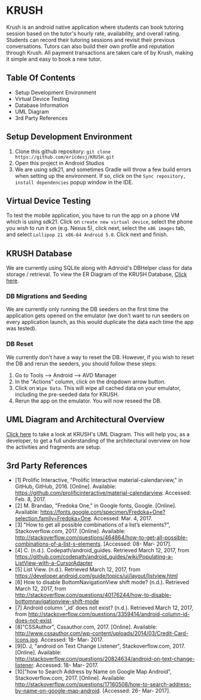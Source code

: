 # KRUSH
Krush is an android native application where students can book tutoring session based on the tutor's hourly rate, availability, and overall rating. Students can record their tutoring sessions and revisit their previous conversations. Tutors can also build their own profile and reputation through Krush. All payment transactions are taken care of by Krush, making it simple and easy to book a new tutor. 

## Table Of Contents
- Setup Development Environment
- Virtual Device Testing
- Database Information
- UML Diagram
- 3rd Party References

## Setup Development Environment
1. Clone this github repository: `git clone https://github.com/ericdesj/KRUSH.git`
2. Open this project in Android Studios
3. We are using sdk21, and sometimes Gradle will throw a few build errors when setting up the environment. If so, click on the `Sync repository, install dependencies` popup window in the IDE.

## Virtual Device Testing
To test the mobile application, you have to run the app on a phone VM which is using sdk21. Click on `create new virtual device`, select the phone you wish to run it on (e.g. Nexus 5), click next, select the `x86 images` tab, and select `Lollipop 21 x86-64 Android 5.0`. Click next and finish. 

## KRUSH Database 
We are currently using SQLite along with Adnroid's DBHelper class for data storage / retrieval. To view the ER Diagram of the KRUSH Database, [Click here](https://drive.google.com/open?id=0B4S0P8KE9IBoQVFrN2hRU0JILVE).

### DB Migrations and Seeding
We are currently only running the DB seeders on the first time the application gets opened on the emulator (we don't want to run seeders on every application launch, as this would duplicate the data each time the app was tested).

### DB Reset
We currently don't have a way to reset the DB. However, if you wish to reset the DB and rerun the seeders, you should follow these steps:
1. Go to Tools --> Android --> AVD Manager
2. In the "Actions" column, click on the dropdown arrow button.
3. Click on `Wipe Data`. This will wipe all cached data on your emulator, including the pre-seeded data for KRUSH. 
4. Rerun the app on the emulator. You will now reseed the DB.

## UML Diagram and Architectural Overview
[Click here](https://drive.google.com/open?id=0B_oCfPfOVbvWUV9GdHV5SXNPV1k) to take a look at KRUSH's UML Diagram. This will help you, as a developer, to get a full understanding of the architectural overview on how the activities and fragments are setup.

## 3rd Party References
- [1] Prolific Interactive, "Prolific Interactive material-calendarview," in GitHub, GitHub, 2016. [Online]. Available: https://github.com/prolificinteractive/material-calendarview. Accessed: Feb. 8, 2017.
- [2] M. Brandao, "Fredoka One," in Google fonts, Google. [Online]. Available: https://fonts.google.com/specimen/Fredoka+One?selection.family=Fredoka+One. Accessed: Mar. 4, 2017.
- [3] "How to get all possible combinations of a list’s elements?", Stackoverflow.com, 2017. [Online]. Available: http://stackoverflow.com/questions/464864/how-to-get-all-possible-combinations-of-a-list-s-elements. [Accessed: 08- Mar- 2017].
- [4] C. (n.d.). Codepath/android_guides. Retrieved March 12, 2017, from https://github.com/codepath/android_guides/wiki/Populating-a-ListView-with-a-CursorAdapter
- [5] List View. (n.d.). Retrieved March 12, 2017, from https://developer.android.com/guide/topics/ui/layout/listview.html
- [6] How to disable BottomNavigationView shift mode? (n.d.). Retrieved March 12, 2017, from http://stackoverflow.com/questions/40176244/how-to-disable-bottomnavigationview-shift-mode
- [7] Android column '_id' does not exist? (n.d.). Retrieved March 12, 2017, from http://stackoverflow.com/questions/3359414/android-column-id-does-not-exist
- [8]"CSSAuthor", Cssauthor.com, 2017. [Online]. Available: http://www.cssauthor.com/wp-content/uploads/2014/03/Credit-Card-Icons.jpg. Accessed: 18- Mar- 2017.
- [9]D. J, "android on Text Change Listener", Stackoverflow.com, 2017. [Online]. Available: http://stackoverflow.com/questions/20824634/android-on-text-change-listener. Accessed: 18- Mar- 2017.
- [10]"how to Search Address by Name on Google Map Android", Stackoverflow.com, 2017. [Online]. Available: http://stackoverflow.com/questions/17160508/how-to-search-address-by-name-on-google-map-android. [Accessed: 26- Mar- 2017].
